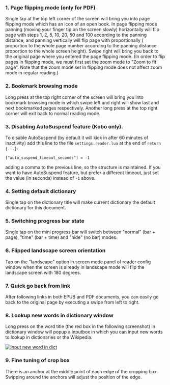 ### 1. Page flipping mode (only for PDF)
Single tap at the top left corner of the screen will bring you into page flipping mode which has an icon of an open book. In page flipping mode panning (moving your finger tip on the screen slowly) horizontally will flip page with steps 1, 2, 5, 10, 20, 50 and 100 according to the panning distance, and panning vertically will flip page with proportionally ( proportion to the whole page number according to the panning distance proportion to the whole screen height). Swipe right will bring you back to the original page where you entered the page flipping mode. (In order to flip pages in flipping mode, we must first set the zoom mode to "Zoom to fit page". Note that the zoom mode set in flipping mode does not affect zoom mode in regular reading.)

### 2. Bookmark browsing mode
Long press at the top right corner of the screen will bring you into bookmark browsing mode in which swipe left and right will show last and next bookmarked pages respectively. Another long press at the top right corner will exit back to normal reading mode.

### 3. Disabling AutoSuspend feature (Kobo only).
To disable AutoSuspend (by default it will kick in after 60 minutes of inactivity) add this line to the file `settings.reader.lua` at the end of `return {...}`:

```
["auto_suspend_timeout_seconds"] = -1
```

adding a comma to the previous line, so the structure is maintained. If you want to have AutoSuspend feature, but prefer a different timeout, just set the value (in seconds) instead of `-1` above.

### 4. Setting default dictionary
Single tap on the dictionary title will make current dictionary the default dictionary for this document.

### 5. Switching progress bar state
Single tap on the mini progress bar will switch between "normal" (bar + page), "time" (bar + time) and "hide" (no bar) modes.

### 6. Flipped landscape screen orientation
Tap on the "landscape" option in screen mode panel of reader config window when the screen is already in landscape mode will flip the landscape screen with 180 degrees.

### 7. Quick go back from link
After following links in both EPUB and PDF documents, you can easily go back to the original page by executing a swipe from left to right.

### 8. Lookup new words in dictionary window
Long press on the word title (the red box in the following screenshot) in dictionary window will popup a inputbox in which you can input new words to lookup in dictionaries or the Wikipedia.

[![Input new word in dict](https://github.com/koreader/koreader/wiki/screenshots/dictionary_input_new_word.png)](https://github.com/koreader/koreader/wiki/screenshots/dictionary_input_new_word.png)

### 9. Fine tuning of crop box
There is an anchor at the middle point of each edge of the cropping box. Swipping around the anchors will adjust the position of the edge.